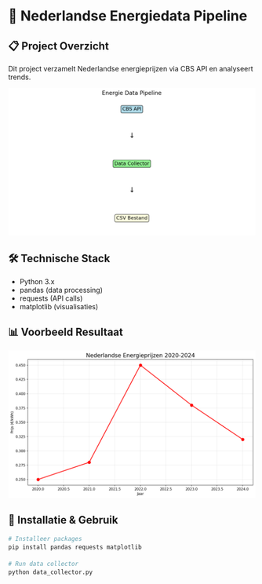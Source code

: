 # 🔌 Nederlandse Energiedata Pipeline

## 📋 Project Overzicht
Dit project verzamelt Nederlandse energieprijzen via CBS API en analyseert trends.

![Pipeline Diagram](docs/pipeline_diagram.png)

## 🛠️ Technische Stack
- Python 3.x
- pandas (data processing)
- requests (API calls)
- matplotlib (visualisaties)

## 📊 Voorbeeld Resultaat
![Energie Prijzen](docs/energie_prijzen_voorbeeld.png)

## 🚀 Installatie & Gebruik

```bash
# Installeer packages
pip install pandas requests matplotlib

# Run data collector
python data_collector.py